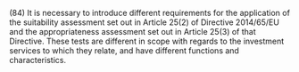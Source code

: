 (84) It is necessary to introduce different requirements for the application of the suitability assessment set out in Article 25(2) of Directive 2014/65/EU and the appropriateness assessment set out in Article 25(3) of that Directive. These tests are different in scope with regards to the investment services to which they relate, and have different functions and characteristics.